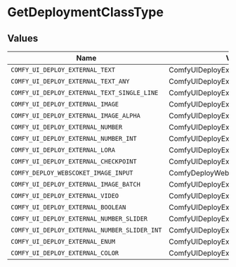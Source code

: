 # GetDeploymentClassType


## Values

| Name                                         | Value                                        |
| -------------------------------------------- | -------------------------------------------- |
| `COMFY_UI_DEPLOY_EXTERNAL_TEXT`              | ComfyUIDeployExternalText                    |
| `COMFY_UI_DEPLOY_EXTERNAL_TEXT_ANY`          | ComfyUIDeployExternalTextAny                 |
| `COMFY_UI_DEPLOY_EXTERNAL_TEXT_SINGLE_LINE`  | ComfyUIDeployExternalTextSingleLine          |
| `COMFY_UI_DEPLOY_EXTERNAL_IMAGE`             | ComfyUIDeployExternalImage                   |
| `COMFY_UI_DEPLOY_EXTERNAL_IMAGE_ALPHA`       | ComfyUIDeployExternalImageAlpha              |
| `COMFY_UI_DEPLOY_EXTERNAL_NUMBER`            | ComfyUIDeployExternalNumber                  |
| `COMFY_UI_DEPLOY_EXTERNAL_NUMBER_INT`        | ComfyUIDeployExternalNumberInt               |
| `COMFY_UI_DEPLOY_EXTERNAL_LORA`              | ComfyUIDeployExternalLora                    |
| `COMFY_UI_DEPLOY_EXTERNAL_CHECKPOINT`        | ComfyUIDeployExternalCheckpoint              |
| `COMFY_DEPLOY_WEBSCOKET_IMAGE_INPUT`         | ComfyDeployWebscoketImageInput               |
| `COMFY_UI_DEPLOY_EXTERNAL_IMAGE_BATCH`       | ComfyUIDeployExternalImageBatch              |
| `COMFY_UI_DEPLOY_EXTERNAL_VIDEO`             | ComfyUIDeployExternalVideo                   |
| `COMFY_UI_DEPLOY_EXTERNAL_BOOLEAN`           | ComfyUIDeployExternalBoolean                 |
| `COMFY_UI_DEPLOY_EXTERNAL_NUMBER_SLIDER`     | ComfyUIDeployExternalNumberSlider            |
| `COMFY_UI_DEPLOY_EXTERNAL_NUMBER_SLIDER_INT` | ComfyUIDeployExternalNumberSliderInt         |
| `COMFY_UI_DEPLOY_EXTERNAL_ENUM`              | ComfyUIDeployExternalEnum                    |
| `COMFY_UI_DEPLOY_EXTERNAL_COLOR`             | ComfyUIDeployExternalColor                   |